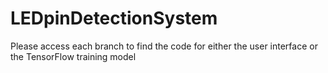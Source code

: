 # LEDpinDetectionSystem
Please access each branch to find the code for either the user interface or the TensorFlow training model
